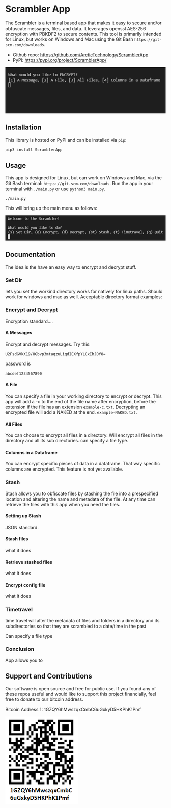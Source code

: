 # Scrambler App
The Scrambler is a terminal based app that makes it easy to secure and/or obfuscate messages, files, and data. It leverages openssl AES-256 encryption with PBKDF2 to secure contents. This tool is primarily intended for Linux, but works on Windows and Mac using the Git Bash ```https://git-scm.com/downloads```.
* Github repo: https://github.com/ArcticTechnology/ScramblerApp
* PyPi: https://pypi.org/project/ScramblerApp/

![alt text](https://github.com/ArcticTechnology/ScramblerApp/blob/master/doc/scrambler-preview.gif?raw=true)

## Installation
This library is hosted on PyPi and can be installed via ```pip```:
```
pip3 install ScramblerApp
```

## Usage
This app is designed for Linux, but can work on Windows and Mac, via the Git Bash terminal: ```https://git-scm.com/downloads```. Run the app in your terminal with ```./main.py``` or use ```python3 main.py```.
```
./main.py
```
This will bring up the main menu as follows:

![alt text](https://github.com/ArcticTechnology/ScramblerApp/blob/master/doc/scrambler-mainmenu.png?raw=true)

## Documentation

The idea is the have an easy way to encrypt and decrypt stuff.

### Set Dir
lets you set the workind directory works for natively for linux paths. Should work for windows and mac as well. Acceptable directory format examples:

### Encrypt and Decrypt

Encryption standard....

#### A Messages

Encrypt and decrypt messages. Try this:
```
U2FsdGVkX19/HGbvp3mtaqzuLiqdIEXfpYLCxIhJDf8=
```
password is 
```
abcdef1234567890
```

#### A File

You can specify a file in your working directory to encrypt or decrypt. This app will add a -c to the end of the file name after encryption, before the extension if the file has an extension ```example-c.txt```. Decrypting an encrypted file will add a NAKED at the end. ```example-NAKED.txt```.

#### All Files

You can choose to encrypt all files in a directory. Will encrypt all files in the directory and all its sub directories. can specify a file type.

#### Columns in a Dataframe

You can encrypt specific pieces of data in a dataframe. That way specific columns are encrypted. This feature is not yet available.

### Stash

Stash allows you to obfiscate files by stashing the file into a prespecified location and altering the name and metadata of the file. At any time can retrieve the files with this app when you need the files.

#### Setting up Stash
JSON standard.

#### Stash files
what it does

#### Retrieve stashed files
what it does

#### Encrypt config file
what it does

### Timetravel
time travel will alter the metadata of files and folders in a directory and its subdirectories so that they are scrambled to a date/time in the past

Can specify a file type

### Conclusion
App allows you to 

## Support and Contributions
Our software is open source and free for public use. If you found any of these repos useful and would like to support this project financially, feel free to donate to our bitcoin address.

Bitcoin Address 1: 1GZQY6hMwszqxCmbC6uGxkyD5HKPhK1Pmf

![alt text](https://github.com/ArcticTechnology/BitcoinAddresses/blob/master/btcaddr1.png?raw=true)

